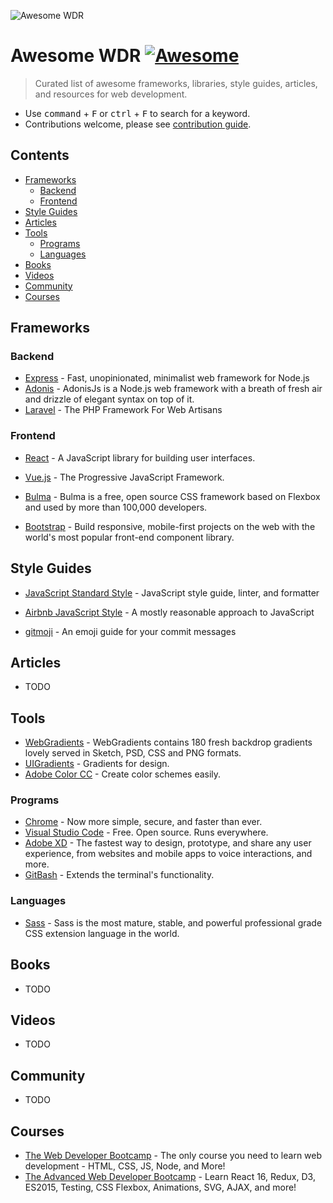 ![Awesome WDR](https://github.com/georgebutler/awesome-web-developer-resources/blob/master/awesome-wdr-logo-github.png)

# Awesome WDR [![Awesome](https://cdn.rawgit.com/sindresorhus/awesome/d7305f38d29fed78fa85652e3a63e154dd8e8829/media/badge.svg)](https://github.com/sindresorhus/awesome)

> Curated list of awesome frameworks, libraries, style guides, articles, and resources for web development.

- Use <kbd>command</kbd> + <kbd>F</kbd> or <kbd>ctrl</kbd> + <kbd>F</kbd> to search for a keyword.
- Contributions welcome, please see [contribution guide](CONTRIBUTING.md).

## Contents

- [Frameworks](#frameworks)
  - [Backend](#backend)
  - [Frontend](#frontend)
- [Style Guides](#style-guides)
- [Articles](#articles)
- [Tools](#tools)
  - [Programs](#programs)
  - [Languages](#languages)
- [Books](#books)
- [Videos](#videos)
- [Community](#community)
- [Courses](#courses)

## Frameworks

### Backend

- [Express](https://expressjs.com/) - Fast, unopinionated, minimalist web framework for Node.js
- [Adonis](https://adonisjs.com/) - AdonisJs is a Node.js web framework with a breath of fresh air and drizzle of elegant syntax on top of it.
- [Laravel](https://laravel.com/) - The PHP Framework For Web Artisans

### Frontend

- [React](https://reactjs.org/) - A JavaScript library for building user interfaces.
- [Vue.js](https://vuejs.org/) - The Progressive JavaScript Framework.

- [Bulma](https://bulma.io/) - Bulma is a free, open source CSS framework based on Flexbox and used by more than 100,000 developers.
- [Bootstrap](https://getbootstrap.com/) - Build responsive, mobile-first projects on the web with the world's most popular front-end component library.

## Style Guides

- [JavaScript Standard Style](https://standardjs.com/) - JavaScript style guide, linter, and formatter
- [Airbnb JavaScript Style](https://github.com/airbnb/javascript) - A mostly reasonable approach to JavaScript

- [gitmoji](https://gitmoji.carloscuesta.me/) - An emoji guide for your commit messages

## Articles

- TODO

## Tools

- [WebGradients](https://webgradients.com/) - WebGradients contains 180 fresh backdrop gradients lovely served in Sketch, PSD, CSS and PNG formats.
- [UIGradients](https://uigradients.com) - Gradients for design.
- [Adobe Color CC](https://color.adobe.com/create/color-wheel/) - Create color schemes easily.

### Programs

- [Chrome](https://www.google.com/chrome/) - Now more simple, secure, and faster than ever.
- [Visual Studio Code](https://code.visualstudio.com/) - Free. Open source. Runs everywhere.
- [Adobe XD](https://www.adobe.com/products/xd.html) - The fastest way to design, prototype, and share any user experience, from websites and mobile apps to voice interactions, and more.
- [GitBash](https://git-scm.com/downloads) - Extends the terminal's functionality.

### Languages

- [Sass](http://sass-lang.com/) - Sass is the most mature, stable, and powerful professional grade CSS extension language in the world.

## Books

- TODO

## Videos

- TODO

## Community

- TODO

## Courses

- [The Web Developer Bootcamp](https://www.udemy.com/the-web-developer-bootcamp/) - The only course you need to learn web development - HTML, CSS, JS, Node, and More!
- [The Advanced Web Developer Bootcamp](https://www.udemy.com/the-advanced-web-developer-bootcamp/) - Learn React 16, Redux, D3, ES2015, Testing, CSS Flexbox, Animations, SVG, AJAX, and more!
